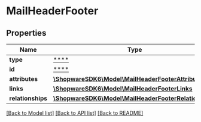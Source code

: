 # MailHeaderFooter

## Properties
Name | Type | Description | Notes
------------ | ------------- | ------------- | -------------
**type** | [****](.md) |  | [optional] 
**id** | [****](.md) |  | [optional] 
**attributes** | [**\ShopwareSDK6\Model\MailHeaderFooterAttributes**](MailHeaderFooterAttributes.md) |  | [optional] 
**links** | [**\ShopwareSDK6\Model\MailHeaderFooterLinks**](MailHeaderFooterLinks.md) |  | [optional] 
**relationships** | [**\ShopwareSDK6\Model\MailHeaderFooterRelationships**](MailHeaderFooterRelationships.md) |  | [optional] 

[[Back to Model list]](../../README.md#documentation-for-models) [[Back to API list]](../../README.md#documentation-for-api-endpoints) [[Back to README]](../../README.md)

